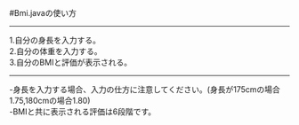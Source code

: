 #Bmi.javaの使い方  

---  

1.自分の身長を入力する。  
2.自分の体重を入力する。  
3.自分のBMIと評価が表示される。  

---  

-身長を入力する場合、入力の仕方に注意してください。(身長が175cmの場合1.75,180cmの場合1.80)  
-BMIと共に表示される評価は6段階です。
